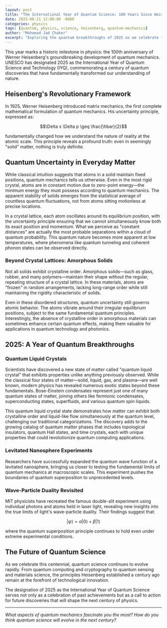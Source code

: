 ```yaml
---
layout: post
title: "The International Year of Quantum Science: 100 Years Since Heisenberg"
date: 2025-08-21 12:00:00 -0000
categories: physics
tags: [quantum, physics, science, heisenberg, quantum-mechanics]
author: "Mohamad Jad Chaker"
excerpt: "Exploring the quantum breakthroughs of 2025 as we celebrate the centennial of Werner Heisenberg's revolutionary quantum mechanics framework."
---
```


This year marks a historic milestone in physics: the 100th anniversary of Werner Heisenberg's groundbreaking development of quantum mechanics. UNESCO has designated 2025 as the International Year of Quantum Science and Technology (IYQ), commemorating a century of quantum discoveries that have fundamentally transformed our understanding of nature.

## Heisenberg's Revolutionary Framework

In 1925, Werner Heisenberg introduced matrix mechanics, the first complete mathematical formulation of quantum mechanics. His uncertainty principle, expressed as:

$$\Delta x \Delta p \geq \frac{\hbar}{2}$$

fundamentally changed how we understand the nature of reality at the atomic scale. This principle reveals a profound truth: even in seemingly "solid" matter, nothing is truly definite.

## Quantum Uncertainty in Everyday Matter

While classical intuition suggests that atoms in a solid maintain fixed positions, quantum mechanics tells us otherwise. Even in the most rigid crystal, atoms are in constant motion due to zero-point energy—the minimum energy they must possess according to quantum mechanics. The apparent stability of solids emerges from the statistical average of countless quantum fluctuations, not from atoms sitting motionless at precise locations.

In a crystal lattice, each atom oscillates around its equilibrium position, with the uncertainty principle ensuring that we cannot simultaneously know both its exact position and momentum. What we perceive as "constant distances" are actually the most probable separations within a cloud of quantum probability. This quantum nature becomes more apparent at low temperatures, where phenomena like quantum tunneling and coherent phonon states can be observed directly.

### Beyond Crystal Lattices: Amorphous Solids

Not all solids exhibit crystalline order. Amorphous solids—such as glass, rubber, and many polymers—maintain their shape without the regular, repeating structure of a crystal lattice. In these materials, atoms are "frozen" in random arrangements, lacking long-range order while still maintaining the rigidity characteristic of solids.

Even in these disordered structures, quantum uncertainty still governs atomic behavior. The atoms vibrate around their irregular equilibrium positions, subject to the same fundamental quantum principles. Interestingly, the absence of crystalline order in amorphous materials can sometimes enhance certain quantum effects, making them valuable for applications in quantum technology and photonics.

## 2025: A Year of Quantum Breakthroughs

### Quantum Liquid Crystals

Scientists have discovered a new state of matter called "quantum liquid crystal" that exhibits properties unlike anything previously observed. While the classical four states of matter—solid, liquid, gas, and plasma—are well known, modern physics has revealed numerous exotic states beyond these fundamentals. Bose-Einstein condensates represent just one of many quantum states of matter, joining others like fermionic condensates, superconducting states, superfluids, and various quantum spin liquids.

This quantum liquid crystal state demonstrates how matter can exhibit both crystalline order and liquid-like flow simultaneously at the quantum level, challenging our traditional categorizations. The discovery adds to the growing catalog of quantum matter phases that includes topological insulators, quantum Hall states, and time crystals, each with unique properties that could revolutionize quantum computing applications.

### Levitated Nanosphere Experiments

Researchers have successfully expanded the quantum wave function of a levitated nanosphere, bringing us closer to testing the fundamental limits of quantum mechanics at macroscopic scales. This experiment pushes the boundaries of quantum superposition to unprecedented levels.

### Wave-Particle Duality Revisited

MIT physicists have recreated the famous double-slit experiment using individual photons and atoms held in laser light, revealing new insights into the true limits of light's wave-particle duality. Their findings suggest that:

$$|\psi\rangle = \alpha|0\rangle + \beta|1\rangle$$

where the quantum superposition principle continues to hold even under extreme experimental conditions.

## The Future of Quantum Science

As we celebrate this centennial, quantum science continues to evolve rapidly. From quantum computing and cryptography to quantum sensing and materials science, the principles Heisenberg established a century ago remain at the forefront of technological innovation.

The designation of 2025 as the International Year of Quantum Science serves not only as a celebration of past achievements but as a call to action for future discoveries that will shape the next century of physics.

---

*What aspects of quantum mechanics fascinate you the most? How do you think quantum science will evolve in the next century?*